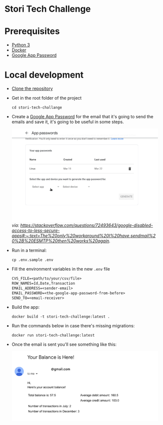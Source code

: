 # Stori Tech Challenge


# Prerequisites

- [Python 3](https://www.python.org/downloads/)
- [Docker](https://docs.docker.com/docker-for-mac/install/)  
- [Google App Password](https://myaccount.google.com/u/0/apppasswords)


# Local development

- [Clone the repository](https://docs.github.com/es/repositories/creating-and-managing-repositories/cloning-a-repository)


- Get in the root folder of the project
    ```commandline
    cd stori-tech-challange
    ```
  
- Create a [Google App Password](https://myaccount.google.com/u/0/apppasswords)
for the email that it's going to send the emails and save it, 
it's going to be useful in some steps.

    ![image](statics/Xe8Jt.gif)
    *via: https://stackoverflow.com/questions/72493643/google-disabled-access-to-less-secure-apps#:~:text=The%20only%20workaround%20I%20have,sendmail%20%2B%20ESMTP%20then%20works%20again.*


 - Run in a terminal:
     ```
    cp .env.sample .env
    ```
 - Fill the environment variables in the new `.env` file
     ```properties
    CVS_FILE=<path/to/your/csv/file>
    ROW_NAMES=Id,Date,Transaction
    EMAIL_ADDRESS=<sender-email>
    EMAIL_PASSWORD=<the-google-app-password-from-before>
    SEND_TO=<email-receiver>
    ```

 - Build the app:
    ```commandline
    docker build -t stori-tech-challenge:latest . 
    ```

- Run the commands below in case there's missing migrations:

    ```commandline
    docker run stori-tech-challenge:latest
    ```
 
- Once the email is sent you'll see something like this:

    ![image info](statics/message_test.png)

